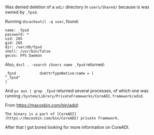 Was denied deletion of a `adi/` directory in `users/Shared/` because is was owned by `_fpsd`.

Running `dscacheutil -q user`, found:

	name: _fpsd
	password: *
	uid: 265
	gid: 265
	dir: /var/db/fpsd
	shell: /usr/bin/false
	gecos: FPS Daemon

Also, `dscl . -search /Users name _fpsd` returned:

	_fpsd           dsAttrTypeNative:name = (
    "_fpsd"
    )

And `ps aux | grep _fpsd` returned several processes, of which one was running `/System/Library/PrivateFrameworks/CoreADI.framework/adid`.

From https://macosbin.com/bin/adid:

	The binary is a part of [CoreADI](https://macosbin.com/bin/CoreADI) private framework.

After that I got bored looking for more information on CoreADI.
